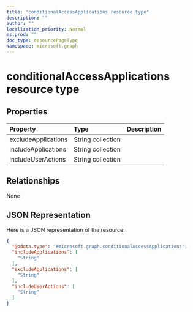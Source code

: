 ```yaml
---
title: "conditionalAccessApplications resource type"
description: ""
author: ""
localization_priority: Normal
ms.prod: ""
doc_type: resourcePageType
Namespace: microsoft.graph
---
```



# conditionalAccessApplications resource type



## Properties
|Property|Type|Description|
|:---|:---|:---|
|excludeApplications|String collection||
|includeApplications|String collection||
|includeUserActions|String collection||

## Relationships
None

## JSON Representation
Here is a JSON representation of the resource.
<!-- {
  "blockType": "resource",
  "@odata.type": "microsoft.graph.conditionalAccessApplications"
}
-->
``` json
{
  "@odata.type": "#microsoft.graph.conditionalAccessApplications",
  "includeApplications": [
    "String"
  ],
  "excludeApplications": [
    "String"
  ],
  "includeUserActions": [
    "String"
  ]
}
```

